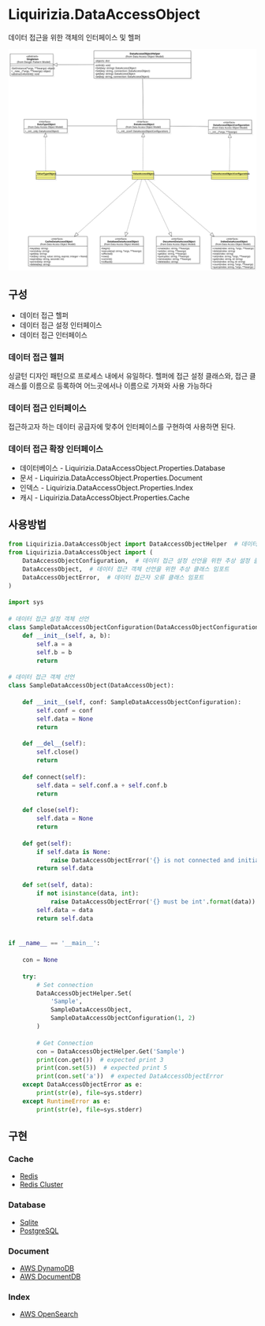 # Liquirizia.DataAccessObject
데이터 접근을 위한 객체의 인터페이스 및 헬퍼

![Data Access Object Class Diagram](../res/DataAccessObject.svg "Data Access Object Class Diagram")

## 구성
* 데이터 접근 헬퍼
* 데이터 접근 설정 인터페이스
* 데이터 접근 인터페이스
 
### 데이터 접근 헬퍼
싱글턴 디자인 패턴으로 프로세스 내에서 유일하다. 헬퍼에 접근 설정 클래스와, 접근 클래스를 이름으로 등록하여 어느곳에서나 이름으로 가져와 사용 가능하다

### 데이터 접근 인터페이스
접근하고자 하는 데이터 공급자에 맞추어 인터페이스를 구현하여 사용하면 된다.

### 데이터 접근 확장 인터페이스 
* 데이터베이스 - Liquirizia.DataAccessObject.Properties.Database
* 문서 - Liquirizia.DataAccessObject.Properties.Document
* 인덱스 - Liquirizia.DataAccessObject.Properties.Index
* 캐시 - Liquirizia.DataAccessObject.Properties.Cache

## 사용방법
```python
from Liquirizia.DataAccessObject import DataAccessObjectHelper  # 데이터 접근 헬퍼 임포트
from Liquirizia.DataAccessObject import (
	DataAccessObjectConfiguration,  # 데이터 접근 설정 선언을 위한 추상 설정 클래스 임포트
	DataAccessObject,  # 데이터 접근 객체 선언을 위한 추상 클래스 임포트
	DataAccessObjectError,  # 데이터 접근자 오류 클래스 임포트 
)

import sys

# 데이터 접근 설정 객체 선언
class SampleDataAccessObjectConfiguration(DataAccessObjectConfiguration):
	def __init__(self, a, b):
		self.a = a
		self.b = b
		return

# 데이터 접근 객체 선언
class SampleDataAccessObject(DataAccessObject):

	def __init__(self, conf: SampleDataAccessObjectConfiguration):
		self.conf = conf
		self.data = None
		return

	def __del__(self):
		self.close()
		return

	def connect(self):
		self.data = self.conf.a + self.conf.b
		return

	def close(self):
		self.data = None
		return

	def get(self):
		if self.data is None:
			raise DataAccessObjectError('{} is not connected and initialized'.format(self.__class__.__name__))
		return self.data

	def set(self, data):
		if not isinstance(data, int):
			raise DataAccessObjectError('{} must be int'.format(data))
		self.data = data
		return self.data


if __name__ == '__main__':

	con = None

	try:
		# Set connection
		DataAccessObjectHelper.Set(
			'Sample',
			SampleDataAccessObject,
			SampleDataAccessObjectConfiguration(1, 2)
		)

		# Get Connection
		con = DataAccessObjectHelper.Get('Sample')
		print(con.get())  # expected print 3
		print(con.set(5))  # expected print 5
		print(con.set('a'))  # expected DataAccessObjectError
	except DataAccessObjectError as e:
		print(str(e), file=sys.stderr)
	except RuntimeError as e:
		print(str(e), file=sys.stderr)
```

## 구현

### Cache
* [Redis](https://github.com/team-of-mine-labs/Liquirizia.DataAccessObject.Implements.Redis)
* [Redis Cluster](https://github.com/team-of-mine-labs/Liquirizia.DataAccessObject.Implements.RedisCluster)

### Database
* [Sqlite](https://github.com/team-of-mine-labs/Liquirizia.DataAccessObject.Implements.Sqlite)
* [PostgreSQL](https://github.com/team-of-mine-labs/Liquirizia.DataAccessObject.Implements.PostgreSQL)

### Document
* [AWS DynamoDB](https://github.com/team-of-mine-labs/Liquirizia.DataAccessObject.Implements.AWS.DynamoDB)
* [AWS DocumentDB](https://github.com/team-of-mine-labs/Liquirizia.DataAccessObject.Implements.AWS.DocumentDB)

### Index
* [AWS OpenSearch](https://github.com/team-of-mine-labs/Liquirizia.DataAccessObject.Implements.AWS.OpenSearch)
